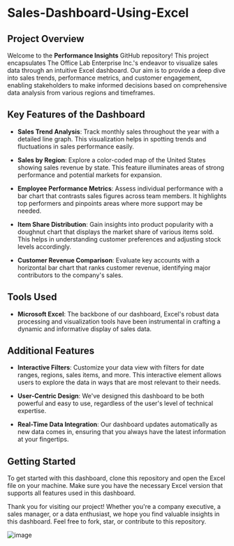 # Sales-Dashboard-Using-Excel

## Project Overview

Welcome to the **Performance Insights** GitHub repository! This project encapsulates The Office Lab Enterprise Inc.'s endeavor to visualize sales data through an intuitive Excel dashboard. Our aim is to provide a deep dive into sales trends, performance metrics, and customer engagement, enabling stakeholders to make informed decisions based on comprehensive data analysis from various regions and timeframes.

## Key Features of the Dashboard

- **Sales Trend Analysis**: Track monthly sales throughout the year with a detailed line graph. This visualization helps in spotting trends and fluctuations in sales performance easily.
  
- **Sales by Region**: Explore a color-coded map of the United States showing sales revenue by state. This feature illuminates areas of strong performance and potential markets for expansion.
  
- **Employee Performance Metrics**: Assess individual performance with a bar chart that contrasts sales figures across team members. It highlights top performers and pinpoints areas where more support may be needed.
  
- **Item Share Distribution**: Gain insights into product popularity with a doughnut chart that displays the market share of various items sold. This helps in understanding customer preferences and adjusting stock levels accordingly.
  
- **Customer Revenue Comparison**: Evaluate key accounts with a horizontal bar chart that ranks customer revenue, identifying major contributors to the company's sales.

## Tools Used

- **Microsoft Excel**: The backbone of our dashboard, Excel's robust data processing and visualization tools have been instrumental in crafting a dynamic and informative display of sales data.

## Additional Features

- **Interactive Filters**: Customize your data view with filters for date ranges, regions, sales items, and more. This interactive element allows users to explore the data in ways that are most relevant to their needs.
  
- **User-Centric Design**: We've designed this dashboard to be both powerful and easy to use, regardless of the user's level of technical expertise.
  
- **Real-Time Data Integration**: Our dashboard updates automatically as new data comes in, ensuring that you always have the latest information at your fingertips.

## Getting Started

To get started with this dashboard, clone this repository and open the Excel file on your machine. Make sure you have the necessary Excel version that supports all features used in this dashboard.

Thank you for visiting our project! Whether you're a company executive, a sales manager, or a data enthusiast, we hope you find valuable insights in this dashboard. Feel free to fork, star, or contribute to this repository.

![image](https://github.com/user-attachments/assets/ccbb1450-b0f6-4fa4-90d6-ae6610cef6c6)
